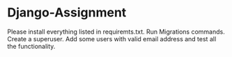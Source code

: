 # Django-Assignment
Please install everything listed in requiremts.txt.
Run Migrations commands.
Create a superuser.
Add some users with valid email address and test all the functionality.
